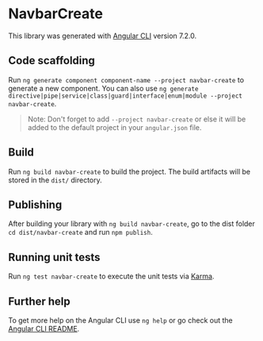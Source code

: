 # NavbarCreate

This library was generated with [Angular CLI](https://github.com/angular/angular-cli) version 7.2.0.

## Code scaffolding

Run `ng generate component component-name --project navbar-create` to generate a new component. You can also use `ng generate directive|pipe|service|class|guard|interface|enum|module --project navbar-create`.
> Note: Don't forget to add `--project navbar-create` or else it will be added to the default project in your `angular.json` file. 

## Build

Run `ng build navbar-create` to build the project. The build artifacts will be stored in the `dist/` directory.

## Publishing

After building your library with `ng build navbar-create`, go to the dist folder `cd dist/navbar-create` and run `npm publish`.

## Running unit tests

Run `ng test navbar-create` to execute the unit tests via [Karma](https://karma-runner.github.io).

## Further help

To get more help on the Angular CLI use `ng help` or go check out the [Angular CLI README](https://github.com/angular/angular-cli/blob/master/README.md).
